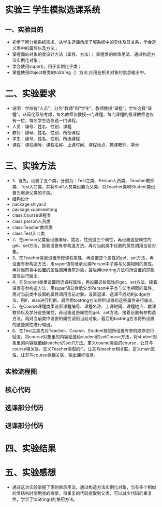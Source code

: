 # 实验三 学生模拟选课系统
## 一、实验目的 
* 初步了解分析系统需求，从学生选课角度了解系统中的实体及其关系，学会定义类中的属性以及方法； 
* 掌握面向对象的类设计方法（属性、方法）； 掌握类的继承用法，通过构造方法实例化对象； 
* 学会使用super()，用于实例化子类； 
* 掌握使用Object根类的toString（）方法,应用在相关对象的信息输出中。 
# 二、实验要求
* 说明：学校有“人员”，分为“教师”和“学生”，教师教授“课程”，学生选择“课程”。从简化系统考虑，每名教师仅教授一门课程，每门课程的授课教师也仅有一位，每名学生选仅选一门课程。
* 人员：编号、姓名、性别、课程
* 教师：编号、姓名、性别、所授课程
* 学生：编号、姓名、性别、所选课程
* 课程：课程编号、课程名称、上课时间、课程地点、教课教师、学分
# 三、实验方法
* 1、首先，设置了五个类，分别为：Test主类、Person人员类、Teacher教师类、Test入口类，并将Staff人员类设置为父类、将Teacher类和Student类设置为继承父类的子类。
* 结构设计
* package:shiyan2
* package xuankexitong
* class:Course课程类
* class:person人员类
* class:Teacher教师类
* class:Test入口类
* 2、在person父类里设置编号、姓名、性别这三个属性，再设置这些属性的get、set方法，接着设置有参构造方法，再对当前类中设置的属性调用当前对象。
* 3、在Teacher类里设置所授课程属性，再设置这个属性的get、set方法，再设置有参构造方法，用super语句继承父类Person中子类与父类相同的属性。 再对当前类中设置的属性调用当前对象，最后用tostring方法将所设置的这些属性进行输出。
* 4、在Student类里设置所选课程属性，再设置这些属性的get、set方法，接着设置有参构造方法，用super语句继承父类Person中子类与父类相同的属性。再对当前类中设置的属性调用当前对象。设置退课、选课不成功的judge方法，用if、else进行判断，最后用tostring方法将所设置的这些属性进行输出。
* 5、在Course课程类里设置课程编号、课程名称、上课时间、课程地点、教课教师以及学分这些属性，再设置这些属性的get、set方法，接着设置有参构造方法，再对当前类中设置的属性调用当前对象。最后用tostring方法将所设置的这些属性进行输出。
* 6、在Test主类先对Teacher、Course、Student按照所设置有参的顺序进行赋值，将course对象里的内容赋值给student的setCourse方法，将student对象里的内容赋值给teacher的sett1方法。定义course类型的course，让其与course相关联，定义Teacher类型的t1，让其与teacher相关联。定义main属性，让其与course类相关联，输出课程信息。 

## 实验流程图
## 核心代码
## 选课部分代码
## 退课部分代码
# 四、实验结果
# 五、实验感想
* 通过这次实验掌握了类的继承用法，通过构造方法实例化对象，当有多个相似的类结构时使用类的继承，将重复的代码提取到父类，可以减少代码的重复性，学会了toString()的使用方法。

